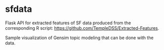 # sfdata
Flask API for extracted features of SF data produced from the corresponding R script: https://github.com/TempleDSS/Extracted-Features.

Sample visualization of Gensim topic modeling that can be done with the data. 
